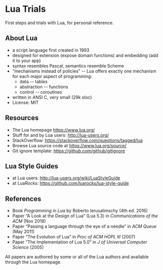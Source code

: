 # Lua Trials

First steps and trials with Lua, for personal reference.

## About Lua

- a script language first created in 1993
- designed for extension (expose domain functions)
  and embedding (add it to your app)
- syntax resembles Pascal, semantics resemble Scheme
- “mechanisms instead of policies” -- Lua offers
  exactly one mechanism for each major aspect of
  programming:
  - data -- tables
  - abstraction -- functions
  - control -- coroutines
- written in ANSI C, very small (29k sloc)
- License: MIT

## Resources

- The Lua homepage <https://www.lua.org/>
- Stuff for and by Lua users: <http://lua-users.org/>
- StackOverflow: <https://stackoverflow.com/questions/tagged/lua>
- Browse Lua source code at <https://www.lua.org/source/>
- Git ignore template: <https://github.com/github/gitignore>

## Lua Style Guides

- at Lua users: <http://lua-users.org/wiki/LuaStyleGuide>
- at LuaRocks: <https://github.com/luarocks/lua-style-guide>

## References

- Book *Programming in Lua* by Roberto Ierusalimschy (4th ed. 2016)
- Paper “A Look at the Design of Lua” (Lua 5.3) in *Communications of the ACM* (Nov 2018)
- Paper “Passing a language through the eye of a needle” in *ACM Queue* (May 2011)
- Paper “The Evolution of Lua” in *Proc of ACM HOPL III* (2007)
- Paper “The Implementation of Lua 5.0” in *J of Universal Computer Science* (2005)

All papers are authored by some or all of the Lua authors
and available through the Lua homepage.
